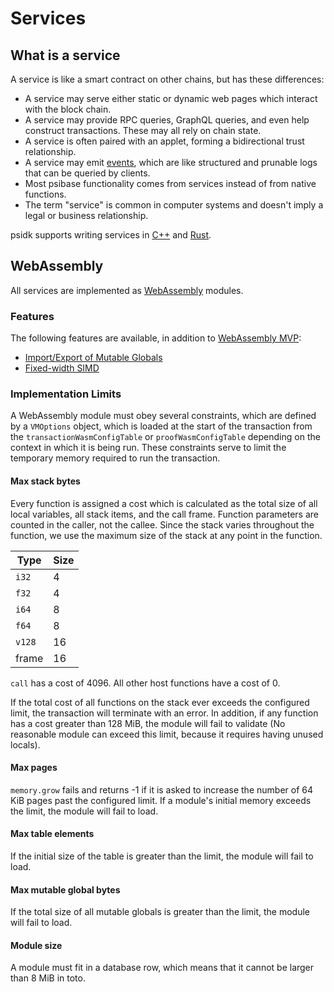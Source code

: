 # Services

## What is a service

A service is like a smart contract on other chains, but has these differences:

- A service may serve either static or dynamic web pages which interact with the block chain.
- A service may provide RPC queries, GraphQL queries, and even help construct transactions. These may all rely on chain state.
- A service is often paired with an applet, forming a bidirectional trust relationship.
- A service may emit [events](events.md), which are like structured and prunable logs that can be queried by clients.
- Most psibase functionality comes from services instead of from native functions.
- The term "service" is common in computer systems and doesn't imply a legal or business relationship.

psidk supports writing services in [C++](cpp-service/basic/) and [Rust](rust-service/basic/).

## WebAssembly

All services are implemented as [WebAssembly](https://webassembly.org/) modules.

### Features

The following features are available, in addition to [WebAssembly MVP](https://github.com/WebAssembly/design/blob/main/MVP.md):

- [Import/Export of Mutable Globals](https://github.com/WebAssembly/mutable-global/blob/master/proposals/mutable-global/Overview.md)
- [Fixed-width SIMD](https://github.com/WebAssembly/simd/blob/master/proposals/simd/SIMD.md)

### Implementation Limits

A WebAssembly module must obey several constraints, which are defined by a `VMOptions` object, which is loaded at the start of the transaction from the `transactionWasmConfigTable` or `proofWasmConfigTable` depending on the context in which it is being run. These constraints serve to limit the temporary memory required to run the transaction.

#### Max stack bytes

Every function is assigned a cost which is calculated as the total size of all local variables, all stack items, and the call frame. Function parameters are counted in the caller, not the callee. Since the stack varies throughout the function, we use the maximum size of the stack at any point in the function.

| Type   | Size |
|--------|------|
| `i32`  | 4    |
| `f32`  | 4    |
| `i64`  | 8    |
| `f64`  | 8    |
| `v128` | 16   |
| frame  | 16   |

`call` has a cost of 4096. All other host functions have a cost of 0.

If the total cost of all functions on the stack ever exceeds the configured limit, the transaction will terminate with an error. In addition, if any function has a cost greater than 128 MiB, the module will fail to validate (No reasonable module can exceed this limit, because it requires having unused locals).

#### Max pages

`memory.grow` fails and returns -1 if it is asked to increase the number of 64 KiB pages past the configured limit. If a module's initial memory exceeds the limit, the module will fail to load.

#### Max table elements

If the initial size of the table is greater than the limit, the module will fail to load.

#### Max mutable global bytes

If the total size of all mutable globals is greater than the limit, the module will fail to load.

#### Module size

A module must fit in a database row, which means that it cannot be larger than 8 MiB in toto.
